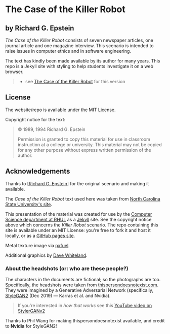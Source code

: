# The Case of the Killer Robot

## by Richard G. Epstein

_The Case of the Killer Robot_ consists of seven newspaper articles, one
journal article and one magazine interview. This scenario is intended to raise
issues in computer ethics and in software engineering.

The text has kindly been made available by its author for many years. This repo
is a Jekyll site with styling to help students investigate it on a web browser.

> * see [The Case of the Killer Robot](https://davewhiteland.github.io/epstein-killer-robot)
>   for this version


## License

The website/repo is available under the MIT License.

Copyright notice for the text:

> © 1989, 1994 Richard G. Epstein
>
> Permission is granted to copy this material for use in classroom
> instruction at a college or university. This material may not be copied
> for any other purpose without express written permission of the author.

## Acknowledgements

Thanks to [[Richard G. Epstein](https://www.cs.wcupa.edu/epstein/)] for the
original scenario and making it available.

The _Case of the Killer Robot_ text used here was taken from
[North Carolina State  University's site](https://ethics.csc.ncsu.edu/risks/safety/killer_robot/).

This presentation of the material was created for use by the
[Computer Science department at RHUL](https://www.royalholloway.ac.uk/research-and-teaching/departments-and-schools/computer-science/)
as a [Jekyll](https://jekyllrb.com) site. See the copyright notice above which
concerns the _Killer Robot_ scenario. The repo containing this site is available
under an MIT License: you're free to fork it and host it locally, or as a
[GitHub pages site](https://pages.github.com).

Metal texture image via [pxfuel](https://www.pxfuel.com).

Additional graphics by [Dave Whiteland](https://www.beholder.uk/).

### About the headshots (or: who are these people?)

The characters in the documents are fictional; so the photographs are too.
Specifically, the headshots were taken from
[thispersondoesnotexist.com](https://www.thispersondoesnotexist.com).
They were imagined by a Generative Adversarial Network
(specifically, [StyleGAN2](https://github.com/NVlabs/stylegan) (Dec 2019) —
Karras et al. and Nvidia).

> If you're interested in _how that works_ see this
> [YouTube video on StylerGANv2](https://www.youtube.com/watch?v=u8qPvzk0AfY)

Thanks to Phil Wang for making thispersondoesnotexist available, and credit
to **Nvidia** for StyleGAN2! 
